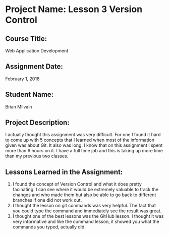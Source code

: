 # Project Name:  Lesson 3 Version Control


## Course Title:
Web Application Development

## Assignment Date:  
February 1, 2018

## Student Name:  
Brian Milvain

## Project Description:
I actually thought this assignment was very difficult. For one I found it hard to come up with 5 concepts that I learned when most of the information given was about Git. It also was long. I know that on this assignment I spent more than 6 hours on it. I have a full time job and this is taking up more time than my previous two classes.

## Lessons Learned in the Assignment:
1. I found the concept of Version Control and what it does pretty facinating. I can see where it would be extremely valuable to track the changes and who made them but also be able to go back to different branches if one did not work out.
2. I thought the lesson on git commands was very helpful. The fact that you could type the command and immediately see the result was great.
3. I thought one of the best lessons was the GitHub lesson. I thought it was very informative and like the command lesson, it showed you what the commands you typed, actually did.

